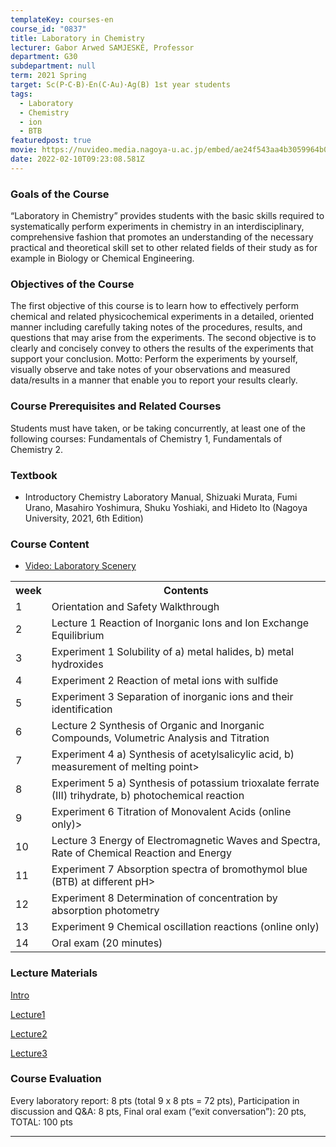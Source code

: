 ```yaml
---
templateKey: courses-en
course_id: "0837"
title: Laboratory in Chemistry
lecturer: Gabor Arwed SAMJESKÉ, Professor
department: G30
subdepartment: null
term: 2021 Spring
target: Sc(P･C･B)･En(C･Au)･Ag(B) 1st year students
tags:
  - Laboratory
  - Chemistry
  - ion
  - BTB
featuredpost: true
movie: https://nuvideo.media.nagoya-u.ac.jp/embed/ae24f543aa4b3059964b00a73601d6918dfea981
date: 2022-02-10T09:23:08.581Z
---
```


### Goals of the Course

“Laboratory in Chemistry” provides students with the basic skills required to systematically perform experiments in chemistry in an interdisciplinary, comprehensive fashion that promotes an understanding of the necessary practical and theoretical skill set to other related fields of their study as for example in Biology or Chemical Engineering.

### Objectives of the Course

The first objective of this course is to learn how to effectively perform chemical and related physicochemical experiments in a detailed, oriented manner including carefully taking notes of the procedures, results, and questions that may arise from the experiments. The second objective is to clearly and concisely convey to others the results of the experiments that support your conclusion. Motto: Perform the experiments by yourself, visually observe and take notes of your observations and measured data/results in a manner that enable you to
report your results clearly.

### Course Prerequisites and Related Courses

Students must have taken, or be taking concurrently, at least one of the following courses: Fundamentals of Chemistry 1, Fundamentals of Chemistry 2.

### Textbook

- Introductory Chemistry Laboratory Manual, Shizuaki Murata, Fumi Urano, Masahiro Yoshimura, Shuku Yoshiaki, and Hideto Ito (Nagoya University, 2021, 6th Edition)

### Course Content

- [Video: Laboratory Scenery](https://nuvideo.media.nagoya-u.ac.jp/embed/27d4cb88815b2c4b7bb400e893381a488d0dbfe5)

<table class="basic" width="455">
<tr>
<th width="20" class="center">week</th>
<th width="435" class="center">Contents</th>
</tr>
<tr>
<td width="20" class="center">1</td>
<td width="435"> Orientation and Safety Walkthrough</td>
</tr>
<tr>
<td width="20" class="center">2</td>
<td width="435"> Lecture 1 Reaction of Inorganic Ions and Ion Exchange Equilibrium</td>
</tr>
<tr>
<td width="20" class="center">3</td>
<td width="435"> Experiment 1 Solubility of a) metal halides, b) metal hydroxides</td>
</tr>
<tr>
<td width="20" class="center">4</td>
<td width="435"> Experiment 2 Reaction of metal ions with sulfide</td>
</tr>
<tr>
<td width="20" class="center">5</td>
<td width="435"> Experiment 3 Separation of inorganic ions and their identification</td>
</tr>
<tr>
<td width="20" class="center">6</td>
<td width="435"> Lecture 2 Synthesis of Organic and Inorganic Compounds, Volumetric Analysis and Titration</td>
</tr>
<tr>
<td width="20" class="center">7</td>
<td width="435"> Experiment 4 a) Synthesis of acetylsalicylic acid, b) measurement of melting point></td>
</tr>
<tr>
<td width="20" class="center">8</td>
<td width="435"> Experiment 5 a) Synthesis of potassium trioxalate ferrate (III) trihydrate, b) photochemical reaction</td>
</tr>
<tr>
<td width="20" class="center">9</td>
<td width="435"> Experiment 6 Titration of Monovalent Acids (online only)></td>
</tr>
<tr>
<td width="20" class="center">10</td>
<td width="435"> Lecture 3 Energy of Electromagnetic Waves and Spectra, Rate of Chemical Reaction and Energy </td>
</tr>
<tr>
<td width="20" class="center">11</td>
<td width="435"> Experiment 7 Absorption spectra of bromothymol blue (BTB) at different pH></td>
</tr>
<tr>
<td width="20" class="center">12</td>
<td width="435"> Experiment 8 Determination of concentration by absorption photometry</td>
</tr>
<tr>
<td width="20" class="center">13</td>
<td width="435"> Experiment 9 Chemical oscillation reactions (online only)</td>
</tr>
<tr>
<td width="20" class="center">14</td>
<td width="435"> Oral exam (20 minutes)</td>
</tr>
</table>

### Lecture Materials

[Intro](https://ocw.nagoya-u.jp/files/837/intro.pdf)

[Lecture1](https://ocw.nagoya-u.jp/files/837/lecture1.pdf)

[Lecture2](https://ocw.nagoya-u.jp/files/837/lecture2.pdf)

[Lecture3](https://ocw.nagoya-u.jp/files/837/lecture3.pdf)

### Course Evaluation

Every laboratory report: 8 pts (total 9 x 8 pts = 72 pts), Participation in discussion and Q&A: 8 pts, Final oral exam (“exit conversation”): 20 pts,
TOTAL: 100 pts

---
